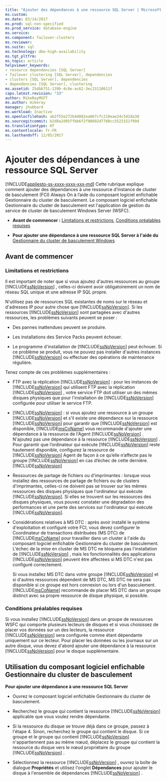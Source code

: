 ```yaml
---
title: "Ajouter des dépendances à une ressource SQL Server | Microsoft Docs"
ms.custom: 
ms.date: 03/14/2017
ms.prod: sql-non-specified
ms.prod_service: database-engine
ms.service: 
ms.component: failover-clusters
ms.reviewer: 
ms.suite: sql
ms.technology: dbe-high-availability
ms.tgt_pltfrm: 
ms.topic: article
helpviewer_keywords:
- resource dependencies [SQL Server]
- failover clustering [SQL Server], dependencies
- clusters [SQL Server], dependencies
- dependencies [SQL Server], clustering
ms.assetid: 25dbb751-139b-4c8e-ac62-3ec23110611f
caps.latest.revision: "33"
author: MikeRayMSFT
ms.author: mikeray
manager: jhubbard
ms.workload: Inactive
ms.openlocfilehash: ab2f55e272b4d882ea867cfc210eae24c542da38
ms.sourcegitcommit: b2d8a2d95ffbb6f2f98692d7760cc5523151f99d
ms.translationtype: HT
ms.contentlocale: fr-FR
ms.lasthandoff: 12/05/2017
---
```

# <a name="add-dependencies-to-a-sql-server-resource"></a>Ajouter des dépendances à une ressource SQL Server
[!INCLUDE[appliesto-ss-xxxx-xxxx-xxx-md](../../../includes/appliesto-ss-xxxx-xxxx-xxx-md.md)] Cette rubrique explique comment ajouter des dépendances à une ressource d’instance de cluster de basculement (FCI) Always On à l’aide du composant logiciel enfichable Gestionnaire du cluster de basculement. Le composant logiciel enfichable Gestionnaire du cluster de basculement est l'application de gestion du service de cluster de basculement Windows Server (WSFC).  
  
-   **Avant de commencer :**  [Limitations et restrictions](#Restrictions), [Conditions préalables requises](#Prerequisites)  
  
-   **Pour ajouter une dépendance à une ressource SQL Server à l'aide du** [Gestionnaire du cluster de basculement Windows](#WinClusManager)  
  
##  <a name="BeforeYouBegin"></a> Avant de commencer  
  
###  <a name="Restrictions"></a> Limitations et restrictions  
 Il est important de noter que si vous ajoutez d'autres ressources au groupe [!INCLUDE[ssNoVersion](../../../includes/ssnoversion-md.md)] , celles-ci doivent avoir obligatoirement un nom de réseau SQL unique et une adresse IP SQL propre.  
  
 N'utilisez pas de ressources SQL existantes de noms sur le réseau et d'adresses IP pour autre chose que [!INCLUDE[ssNoVersion](../../../includes/ssnoversion-md.md)]. Si les ressources [!INCLUDE[ssNoVersion](../../../includes/ssnoversion-md.md)] sont partagées avec d'autres ressources, les problèmes suivants peuvent se poser :  
  
-   Des pannes inattendues peuvent se produire.  
  
-   Les installations des Service Packs peuvent échouer.  
  
-   Le programme d'installation de [!INCLUDE[ssNoVersion](../../../includes/ssnoversion-md.md)] peut échouer. Si ce problème se produit, vous ne pouvez pas installer d'autres instances [!INCLUDE[ssNoVersion](../../../includes/ssnoversion-md.md)] ou effectuer des opérations de maintenance régulière.  
  
 Tenez compte de ces problèmes supplémentaires :  
  
-   FTP avec la réplication [!INCLUDE[ssNoVersion](../../../includes/ssnoversion-md.md)] : pour les instances de [!INCLUDE[ssNoVersion](../../../includes/ssnoversion-md.md)] qui utilisent FTP avec la réplication [!INCLUDE[ssNoVersion](../../../includes/ssnoversion-md.md)] , votre service FTP doit utiliser un des mêmes disques physiques que pour l'installation de [!INCLUDE[ssNoVersion](../../../includes/ssnoversion-md.md)] configurée pour utiliser le service FTP.  
  
-   [!INCLUDE[ssNoVersion](../../../includes/ssnoversion-md.md)] : si vous ajoutez une ressource à un groupe [!INCLUDE[ssNoVersion](../../../includes/ssnoversion-md.md)] et s'il existe une dépendance sur la ressource [!INCLUDE[ssNoVersion](../../../includes/ssnoversion-md.md)] pour garantir que [!INCLUDE[ssNoVersion](../../../includes/ssnoversion-md.md)] est disponible, [!INCLUDE[msCoName](../../../includes/msconame-md.md)] vous recommande d'ajouter une dépendance à la ressource de l'Agent [!INCLUDE[ssNoVersion](../../../includes/ssnoversion-md.md)] . N'ajoutez pas une dépendance à la ressource [!INCLUDE[ssNoVersion](../../../includes/ssnoversion-md.md)] . Pour garantir que l’ordinateur qui exécute [!INCLUDE[ssNoVersion](../../../includes/ssnoversion-md.md)] reste hautement disponible, configurez la ressource de [!INCLUDE[ssNoVersion](../../../includes/ssnoversion-md.md)] Agent de façon à ce qu’elle n’affecte pas le groupe [!INCLUDE[ssNoVersion](../../../includes/ssnoversion-md.md)] en cas d’échec de cette dernière. [!INCLUDE[ssNoVersion](../../../includes/ssnoversion-md.md)]  
  
-   Ressources de partage de fichiers ou d'imprimantes : lorsque vous installez des ressources de partage de fichiers ou de clusters d'imprimantes, celles-ci ne doivent pas se trouver sur les mêmes ressources des disques physiques que l'ordinateur qui exécute [!INCLUDE[ssNoVersion](../../../includes/ssnoversion-md.md)]. Si elles se trouvent sur les ressources des disques physiques, vous pouvez constater une dégradation des performances et une perte des services sur l'ordinateur qui exécute [!INCLUDE[ssNoVersion](../../../includes/ssnoversion-md.md)].  
  
-   Considérations relatives à MS DTC : après avoir installé le système d'exploitation et configuré votre FCI, vous devez configurer le Coordinateur de transactions distribuées (MS DTC) de [!INCLUDE[msCoName](../../../includes/msconame-md.md)] pour travailler dans un cluster à l'aide du composant logiciel enfichable Gestionnaire du cluster de basculement. L'échec de la mise en cluster de MS DTC ne bloquera pas l'installation de [!INCLUDE[ssNoVersion](../../../includes/ssnoversion-md.md)] , mais les fonctionnalités des applications [!INCLUDE[ssNoVersion](../../../includes/ssnoversion-md.md)] peuvent être affectées si MS DTC n'est pas configuré correctement.  
  
     Si vous installez MS DTC dans votre groupe [!INCLUDE[ssNoVersion](../../../includes/ssnoversion-md.md)] et si d'autres ressources dépendent de MS DTC, MS DTC ne sera pas disponible si ce groupe est hors connexion ou lors d'un basculement. [!INCLUDE[msCoName](../../../includes/msconame-md.md)] recommande de placer MS DTC dans un groupe distinct avec sa propre ressource de disque physique, si possible.  
  
###  <a name="Prerequisites"></a> Conditions préalables requises  
 Si vous installez [!INCLUDE[ssNoVersion](../../../includes/ssnoversion-md.md)] dans un groupe de ressources WSFC qui comporte plusieurs lecteurs de disques et si vous choisissez de placer vos données sur un des lecteurs, la ressource [!INCLUDE[ssNoVersion](../../../includes/ssnoversion-md.md)] sera configurée comme étant dépendante uniquement sur ce lecteur. Pour placer les données ou les journaux sur un autre disque, vous devez d'abord ajouter une dépendance à la ressource [!INCLUDE[ssNoVersion](../../../includes/ssnoversion-md.md)] pour le disque supplémentaire.  
  
##  <a name="WinClusManager"></a> Utilisation du composant logiciel enfichable Gestionnaire du cluster de basculement  
 **Pour ajouter une dépendance à une ressource SQL Server**  
  
-   Ouvrez le composant logiciel enfichable Gestionnaire du cluster de basculement.  
  
-   Recherchez le groupe qui contient la ressource [!INCLUDE[ssNoVersion](../../../includes/ssnoversion-md.md)] applicable que vous voulez rendre dépendante.  
  
-   Si la ressource du disque se trouve déjà dans ce groupe, passez à l'étape 4. Sinon, recherchez le groupe qui contient le disque. Si ce groupe et le groupe qui contient [!INCLUDE[ssNoVersion](../../../includes/ssnoversion-md.md)] n'appartiennent pas au même nœud, déplacez le groupe qui contient la ressource du disque vers le nœud propriétaire du groupe [!INCLUDE[ssNoVersion](../../../includes/ssnoversion-md.md)] .  
  
-   Sélectionnez la ressource [!INCLUDE[ssNoVersion](../../../includes/ssnoversion-md.md)] , ouvrez la boîte de dialogue **Propriétés** et utilisez l'onglet **Dépendances** pour ajouter le disque à l'ensemble de dépendances [!INCLUDE[ssNoVersion](../../../includes/ssnoversion-md.md)] .  
  
  
